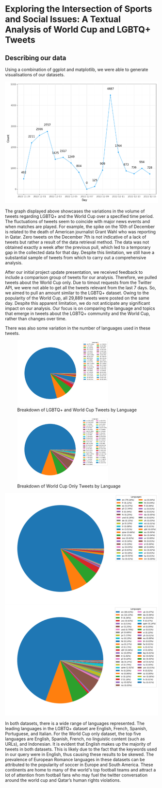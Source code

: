 # Exploring the Intersection of Sports and Social Issues: A Textual Analysis of World Cup and LGBTQ+ Tweets

## Describing our data

Using a combination of ggplot and matplotlib, we were able to generate visualisations of our datasets.

![alt text](Images/line_chart_tweet_count_A.png)

The graph displayed above showcases the variations in the volume of tweets regarding LGBTQ+ and the World Cup over a specified time period. The fluctuations of tweets seem to coincide with major news events and when matches are played. For example, the spike on the 10th of December is related to the death of American journalist Grant Wahl who was reporting in Qatar. Zero tweets on the  December 7th is not indicative of a lack of tweets but rather a result of the data retrieval method. The data was not obtained exactly a week after the previous pull, which led to a temporary gap in the collected data for that day. Despite this limitation, we still have a substantial sample of tweets from which to carry out a comprehensive analysis.

After our initial project update presentation, we received feedback to include a comparison group of tweets for our analysis. Therefore, we pulled tweets about the World Cup only. Due to timout requests from the Twitter API, we were not able to get all the tweets relevant from the last 7 days. So, we aimed to pull an amount similar to the LGBTQ+ dataset. Owing to the popularity of the World Cup, all 29,889 tweets were posted on the same day. Despite this apparent limitation, we do not anticipate any significant impact on our analysis. Our focus is on comparing the language and topics that emerge in tweets about the LGBTQ+ community and the World Cup, rather than changes over time.

There was also some variation in the number of languages used in these tweets.


<p float="left">
  <figure>
    <img src="Images/df_both_language_pie_chart.png" width="300" />
    <figcaption>Breakdown of LGBTQ+ and World Cup Tweets by Language</figcaption>
  </figure>
  <figure>
    <img src="Images/df_wc_language_pie_chart.png" width="300" />
    <figcaption>Breakdown of World Cup Only Tweets by Language</figcaption>
  </figure>
</p>




![alt text](Images/df_both_language_pie_chart.png) ![alt text](Images/df_wc_language_pie_chart.png)



In both datasets, there is a wide range of languages represented. The leading languages in the LGBTQ+ dataset are English, French, Spanish, Portuguese, and Italian. For the World Cup only dataset, the top five languages are English, Spanish, French, no linguistic content (such as URLs), and Indonesian. It is evident that English makes up the majority of tweets in both datasets. This is likely due to the fact that the keywords used in our query were in English, thus causing these results to be skewed. The prevalence of European Romance languages in these datasets can be attributed to the popularity of soccer in Europe and South America. These continents are home to many of the world's top football teams and attract a lot of attention from football fans who may fuel the twitter conversation around the world cup and Qatar’s human rights violations.
